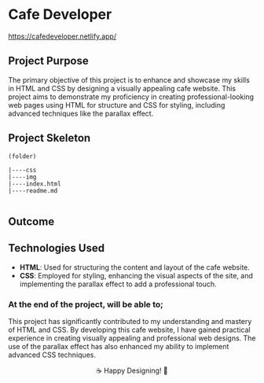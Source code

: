 # Cafe Developer

https://cafedeveloper.netlify.app/

## Project Purpose
The primary objective of this project is to enhance and showcase my skills in HTML and CSS by designing a visually appealing cafe website. This project aims to demonstrate my proficiency in creating professional-looking web pages using HTML for structure and CSS for styling, including advanced techniques like the parallax effect.

## Project Skeleton

```
(folder)

|----css
|----img
|----index.html
|----readme.md


```

## Outcome


## Technologies Used
- **HTML**: Used for structuring the content and layout of the cafe website.
- **CSS**: Employed for styling, enhancing the visual aspects of the site, and implementing the parallax effect to add a professional touch.

### At the end of the project, will be able to;

This project has significantly contributed to my understanding and mastery of HTML and CSS. By developing this cafe website, I have gained practical experience in creating visually appealing and professional web designs. The use of the parallax effect has also enhanced my ability to implement advanced CSS techniques.

<p align="center"> ☕ Happy Designing! 🌟 </p>
